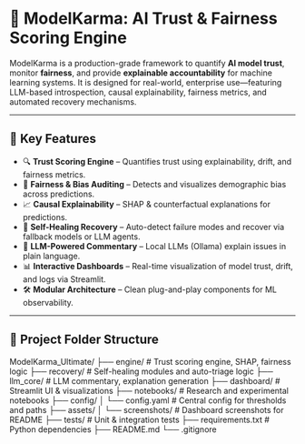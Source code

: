 # 🧠 ModelKarma: AI Trust & Fairness Scoring Engine

ModelKarma is a production-grade framework to quantify **AI model trust**, monitor **fairness**, and provide **explainable accountability** for machine learning systems. It is designed for real-world, enterprise use—featuring LLM-based introspection, causal explainability, fairness metrics, and automated recovery mechanisms.

---

## 🚀 Key Features

- 🔍 **Trust Scoring Engine** – Quantifies trust using explainability, drift, and fairness metrics.
- 🧪 **Fairness & Bias Auditing** – Detects and visualizes demographic bias across predictions.
- 📈 **Causal Explainability** – SHAP & counterfactual explanations for predictions.
- 🔄 **Self-Healing Recovery** – Auto-detect failure modes and recover via fallback models or LLM agents.
- 💬 **LLM-Powered Commentary** – Local LLMs (Ollama) explain issues in plain language.
- 📊 **Interactive Dashboards** – Real-time visualization of model trust, drift, and logs via Streamlit.
- 🛠️ **Modular Architecture** – Clean plug-and-play components for ML observability.

---

## 🧱 Project Folder Structure

ModelKarma_Ultimate/
├── engine/ # Trust scoring engine, SHAP, fairness logic
├── recovery/ # Self-healing modules and auto-triage logic
├── llm_core/ # LLM commentary, explanation generation
├── dashboard/ # Streamlit UI & visualizations
├── notebooks/ # Research and experimental notebooks
├── config/
│ └── config.yaml # Central config for thresholds and paths
├── assets/
│ └── screenshots/ # Dashboard screenshots for README
├── tests/ # Unit & integration tests
├── requirements.txt # Python dependencies
├── README.md
└── .gitignore
